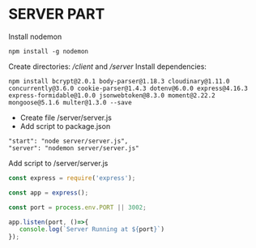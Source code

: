 # SERVER PART

Install nodemon

```
npm install -g nodemon
```

Create directories: */client* and */server*
Install dependencies:

```
npm install bcrypt@2.0.1 body-parser@1.18.3 cloudinary@1.11.0 concurrently@3.6.0 cookie-parser@1.4.3 dotenv@6.0.0 express@4.16.3 express-formidable@1.0.0 jsonwebtoken@8.3.0 moment@2.22.2 mongoose@5.1.6 multer@1.3.0 --save
```
- Create file /server/server.js
- Add script to package.json

```
"start": "node server/server.js",
"server": "nodemon server/server.js"
```

Add script to /server/server.js


```javascript
const express = require('express');

const app = express();

const port = process.env.PORT || 3002;

app.listen(port, ()=>{
   console.log(`Server Running at ${port}`)
});
```
